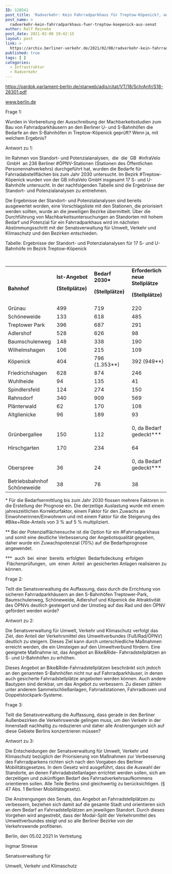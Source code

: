 ```yaml
---
ID: 128541
post_title: 'Radverkehr: Kein Fahrradparkhaus für Treptow-Köpenick?, aus Senat'
post_name: >
  radverkehr-kein-fahrradparkhaus-fuer-treptow-koepenick-aus-senat
author: Ralf Reineke
post_date: 2021-02-08 19:42:15
layout: post
link: >
  https://archiv.berliner-verkehr.de/2021/02/08/radverkehr-kein-fahrradparkhaus-fuer-treptow-koepenick-aus-senat/
published: true
tags: [ ]
categories:
  - Infrastruktur
  - Radverkehr
---
```

https://pardok.parlament-berlin.de/starweb/adis/citat/VT/18/SchrAnfr/S18-26301.pdf

www.berlin.de

Frage 1:

Wurden in Vorbereitung der Ausschreibung der Machbarkeitsstudien zum Bau von Fahrradparkhäusern an den Berliner U- und S-Bahnhöfen die Bedarfe an den S-Bahnhöfen in Treptow-Köpenick geprüft? Wenn ja, mit welchem Ergebnis?

Antwort zu 1:

Im Rahmen von Standort- und Potenzialanalysen,  die  die  GB  #infraVelo  GmbH  an 236 Berliner #ÖPNV-Stationen (Stationen des Öffentlichen Personennahverkehrs) durchgeführt hat, wurden die Bedarfe für Fahrradabstellflächen bis zum Jahr 2030 untersucht. Im Bezirk #Treptow-Köpenick wurden von der GB infraVelo GmbH insgesamt 17 S- und U-Bahnhöfe untersucht. In der nachfolgenden Tabelle sind die Ergebnisse der Standort- und Potenzialanalysen zu entnehmen.

Die Ergebnisse der Standort- und Potenzialanalysen sind bereits ausgewertet worden, eine Vorschlagsliste mit den Stationen, die priorisiert werden sollten, wurde an die jeweiligen Bezirke übermittelt. Über die Durchführung von Machbarkeitsuntersuchungen an Standorten mit hohem Bedarf und Potenzial für ein Fahrradparkhaus wird im nächsten Abstimmungsschritt mit der Senatsverwaltung für Umwelt, Verkehr und Klimaschutz und den Bezirken entschieden.

Tabelle: Ergebnisse der Standort- und Potenzialanalysen für 17 S- und U-Bahnhöfe im Bezirk Treptow-Köpenick

&nbsp;
<table>
<tbody>
<tr>
<td width="151">&nbsp;

<strong>Bahnhof</strong></td>
<td width="151"><strong>Ist-Angebot</strong>

<strong>(Stellplätze)</strong></td>
<td width="151"><strong>Bedarf</strong><strong> 2030*</strong>

<strong>(Stellplätze)</strong></td>
<td width="151"><strong>Erforderlich</strong> <strong>neue</strong> <strong>Stellplätze</strong>

<strong>(Stellplätze)</strong></td>
</tr>
<tr>
<td width="151">Grünau</td>
<td width="151">499</td>
<td width="151">719</td>
<td width="151">220</td>
</tr>
<tr>
<td width="151">Schöneweide</td>
<td width="151">133</td>
<td width="151">618</td>
<td width="151">485</td>
</tr>
<tr>
<td width="151">Treptower Park</td>
<td width="151">396</td>
<td width="151">687</td>
<td width="151">291</td>
</tr>
<tr>
<td width="151">Adlershof</td>
<td width="151">528</td>
<td width="151">626</td>
<td width="151">98</td>
</tr>
<tr>
<td width="151">Baumschulenweg</td>
<td width="151">148</td>
<td width="151">338</td>
<td width="151">190</td>
</tr>
<tr>
<td width="151">Wilhelmshagen</td>
<td width="151">106</td>
<td width="151">215</td>
<td width="151">109</td>
</tr>
<tr>
<td width="151">Köpenick</td>
<td width="151">404</td>
<td width="151">796 (1.353**)</td>
<td width="151">392 (949**)</td>
</tr>
<tr>
<td width="151">Friedrichshagen</td>
<td width="151">628</td>
<td width="151">874</td>
<td width="151">246</td>
</tr>
<tr>
<td width="151">Wuhlheide</td>
<td width="151">94</td>
<td width="151">135</td>
<td width="151">41</td>
</tr>
<tr>
<td width="151">Spindlersfeld</td>
<td width="151">124</td>
<td width="151">274</td>
<td width="151">150</td>
</tr>
<tr>
<td width="151">Rahnsdorf</td>
<td width="151">340</td>
<td width="151">909</td>
<td width="151">569</td>
</tr>
<tr>
<td width="151">Plänterwald</td>
<td width="151">62</td>
<td width="151">170</td>
<td width="151">108</td>
</tr>
<tr>
<td width="151">Altglienicke</td>
<td width="151">96</td>
<td width="151">189</td>
<td width="151">93</td>
</tr>
<tr>
<td width="151">&nbsp;

Grünbergallee</td>
<td width="151">&nbsp;

150</td>
<td width="151">&nbsp;

112</td>
<td width="151">0, da Bedarf gedeckt***</td>
</tr>
<tr>
<td width="151">Hirschgarten</td>
<td width="151">170</td>
<td width="151">234</td>
<td width="151">64</td>
</tr>
<tr>
<td width="151">&nbsp;

Oberspree</td>
<td width="151">&nbsp;

36</td>
<td width="151">&nbsp;

24</td>
<td width="151">0, da Bedarf gedeckt***</td>
</tr>
<tr>
<td width="151">Betriebsbahnhof Schöneweide</td>
<td width="151">38</td>
<td width="151">76</td>
<td width="151">38</td>
</tr>
</tbody>
</table>
* Für die Bedarfsermittlung bis zum Jahr 2030 flossen mehrere Faktoren in die Erstellung der Prognose ein. Die derzeitige Auslastung wurde mit einem jahreszeitlichen Korrekturfaktor, einem Faktor für den Zuwachs an Einwohnerinnen/Einwohnern und mit einem Faktor für die Steigerung des #Bike+Ride-Anteils von 3 % auf 5 % multipliziert.

** Bei der Potenzialflächensuche ist die Option für ein #Fahrradparkhaus und somit eine deutliche Verbesserung der Angebotsqualität gegeben, daher wurde ein Zuwachspotenzial (70%) auf die Bedarfsprognose angewendet.

***  auch  bei  einer  bereits  erfolgten  Bedarfsdeckung  erfolgen  Flächenprüfungen,  um  einen  Anteil  an gesicherten Anlagen realisieren zu können.

Frage 2:

Teilt die Senatsverwaltung die Auffassung, dass durch die Errichtung von sicheren Fahrradparkhäusern an den S-Bahnhöfen Treptower-Park, Baumschulenweg, Schöneweide, Adlershof und Köpenick die Attraktivität des ÖPNVs deutlich gesteigert und der Umstieg auf das Rad und den ÖPNV gefördert werden würde?

Antwort zu 2:

Die Senatsverwaltung für Umwelt, Verkehr und Klimaschutz verfolgt das Ziel, den Anteil der Verkehrsmittel des Umweltverbundes (Fuß/Rad/ÖPNV) deutlich zu steigern. Dieses Ziel kann durch unterschiedliche Maßnahmen erreicht werden, die ein Umsteigen auf den Umweltverbund fördern. Eine geeignete Maßnahme ist, das Angebot an Bike&amp;Ride- Fahrradstellplätzen an S- und U-Bahnhöfen zu erhöhen.

Dieses Angebot an Bike&amp;Ride-Fahrradstellplätzen beschränkt sich jedoch an den genannten S-Bahnhöfen nicht nur auf Fahrradparkhäuser, in denen auch gesicherte Fahrradstellplätze angeboten werden können. Auch andere Bautypen sind denkbar, um das Angebot zu verbessern. Zu diesen zählen unter anderem Sammelschließanlagen, Fahrradstationen, Fahrradboxen und Doppelstockpark-Systeme.

Frage 3:

Teilt die Senatsverwaltung die Auffassung, dass gerade in den Berliner Außenbezirken die Verkehrswende gelingen muss, um den Verkehr in der Innenstadt nachhaltig zu reduzieren und daher alle Anstrengungen sich auf diese Gebiete Berlins konzentrieren müssen?

Antwort zu 3:

Die Entscheidungen der Senatsverwaltung für Umwelt, Verkehr und Klimaschutz bezüglich der Priorisierung von Maßnahmen zur Verbesserung des Fahrradparkens richten sich nach den Vorgaben des Berliner Mobilitätsgesetzes. In dem Gesetz wird ausgeführt, dass die Auswahl der Standorte, an denen Fahrradabstellanlagen errichtet werden sollen, sich am derzeitigen und zukünftigen Bedarf des Fahrradverkehrsaufkommens orientieren sollen. Alle Teile Berlins sind gleichwertig zu berücksichtigen. (§ 47 Abs. 1 Berliner Mobilitätsgesetz).

Die Anstrengungen des Senats, das Angebot an Fahrradstellplätzen zu verbessern, beziehen sich damit auf die gesamte Stadt und orientieren sich an dem Bedarf an Fahrradstellplätzen am jeweiligen Standort. Durch dieses Vorgehen wird angestrebt, dass der Modal-Split der Verkehrsmittel des Umweltverbundes steigt und so alle Berliner Bezirke von der Verkehrswende profitieren.

Berlin, den 05.02.2021 In Vertretung

Ingmar Streese

Senatsverwaltung für

Umwelt, Verkehr und Klimaschutz